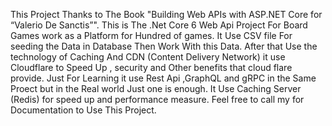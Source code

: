 This Project Thanks to The Book "Building Web APIs with ASP.NET Core for “Valerio De Sanctis”".
This is The .Net Core 6 Web Api Project For Board Games work as a Platform for Hundred of games.
It Use CSV file For seeding the Data in Database Then Work With this Data.
After that Use the technology of Caching And CDN (Content Delivery Network) it use Cloudflare to Speed Up , security and Other benefits that cloud flare provide.
Just For Learning it use Rest Api ,GraphQL and gRPC in the Same Proect but in the Real world Just one is enough.
It Use Caching Server (Redis) for speed up and  performance measure.
Feel free to call my for Documentation to Use This Project.
